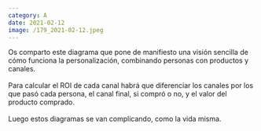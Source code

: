 ```yaml
--- 
category: A 
date: 2021-02-12 
image: /179_2021-02-12.jpeg 
--- 
```


Os comparto este diagrama que pone de manifiesto una visión sencilla de cómo funciona la personalización, combinando personas con productos y canales.<br><br>Para calcular el ROI de cada canal habrá que diferenciar los canales por los que pasó cada persona, el canal final, si compró o no, y el valor del producto comprado. <br><br>Luego estos diagramas se van complicando, como la vida misma.